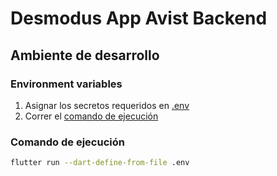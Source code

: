 # Desmodus App Avist Backend

## Ambiente de desarrollo

### Environment variables

1. Asignar los secretos requeridos en [.env](.env)
2. Correr el [comando de ejecución](#comando-de-ejecución)

### Comando de ejecución

```sh
flutter run --dart-define-from-file .env
```
